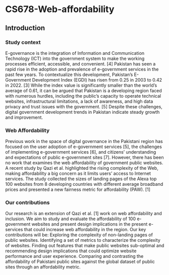 # CS678-Web-affordability
## Introduction
### Study context
E-governance is the integration of Information and Communication Technology (ICT) into the government system to make the working processes efficient, accessible, and convenient. [4] Pakistan has seen a rapid rise in the adoption and prevalence of e-government services in the past few years. To contextualize this development, Pakistan’s E-Government Development Index (EGDI) has risen from 0.25 in 2003 to 0.42 in 2022. [3] While the index value is significantly smaller than the world’s average of 0.61, it can be argued that Pakistan is a developing region faced with numerous hurdles, including the public’s capacity to operate technical websites, infrastructural limitations, a lack of awareness, and high data privacy and trust issues with the government. [5] Despite these challenges, digital government development trends in Pakistan indicate steady growth and improvement.
### Web Affordability
Previous work in the space of digital governance in the Pakistani region has focused on the user adoption of e-government services [5], the challenges of implementing e-government services [6], and citizens’ understanding and expectations of public e-government sites [7]. However, there has been no work that examines the web affordability of government public websites. A recent study by Qazi et al. highlighted the rising complexity of the Web, making affordability a big concern as it limits users’ access to Internet services. The study collected the sizes of landing pages of the Alexa top 100 websites from 8 developing countries with different average broadband prices and presented a new fairness metric for affordability (PAW). [1]
### Our contributions
Our research is an extension of Qazi et al. [1] work on web affordability and inclusion. We aim to study and evaluate the affordability of 100 e-government websites and present design implications in the present e-services that could increase web affordability in the region. Our key contributions will be:
Exploring the complexity of non-landing pages of public websites.
Identifying a set of metrics to characterize the complexity of websites.
Finding out features that make public websites sub-optimal and recommending design implications that could optimize website performance and user experience.
Comparing and contrasting the affordability of Pakistani public sites against the global dataset of public sites through an affordability metric.
